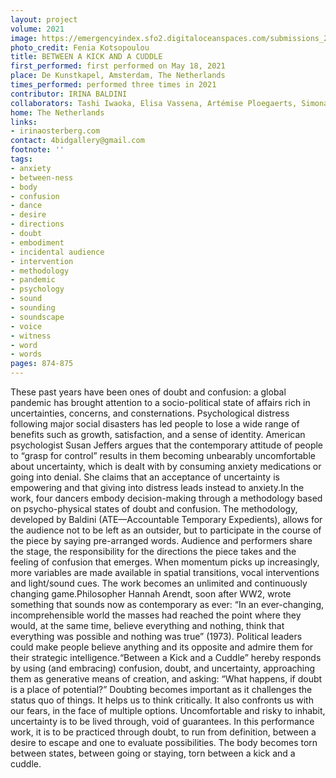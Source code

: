 ```yaml
---
layout: project
volume: 2021
image: https://emergencyindex.sfo2.digitaloceanspaces.com/submissions_2021/images_named/1663138697417__Between_a_Kick_and_a_Cuddle--Irina_Baldini.jpg
photo_credit: Fenia Kotsopoulou
title: BETWEEN A KICK AND A CUDDLE
first_performed: first performed on May 18, 2021
place: De Kunstkapel, Amsterdam, The Netherlands
times_performed: performed three times in 2021
contributor: IRINA BALDINI
collaborators: Tashi Iwaoka, Elisa Vassena, Artémise Ploegaerts, Simona Piras
home: The Netherlands
links:
- irinaosterberg.com
contact: 4bidgallery@gmail.com
footnote: ''
tags:
- anxiety
- between-ness
- body
- confusion
- dance
- desire
- directions
- doubt
- embodiment
- incidental audience
- intervention
- methodology
- pandemic
- psychology
- sound
- sounding
- soundscape
- voice
- witness
- word
- words
pages: 874-875
---
```


These past years have been ones of doubt and confusion: a global pandemic has brought attention to a socio-political state of affairs rich in uncertainties, concerns, and consternations. Psychological distress following major social disasters has led people to lose a wide range of benefits such as growth, satisfaction, and a sense of identity. American psychologist Susan Jeffers argues that the contemporary attitude of people to “grasp for control” results in them becoming unbearably uncomfortable about uncertainty, which is dealt with by consuming anxiety medications or going into denial. She claims that an acceptance of uncertainty is empowering and that giving into distress leads instead to anxiety.In the work, four dancers embody decision-making through a methodology based on psycho-physical states of doubt and confusion. The methodology, developed by Baldini (ATE—Accountable Temporary Expedients), allows for the audience not to be left as an outsider, but to participate in the course of the piece by saying pre-arranged words. Audience and performers share the stage, the responsibility for the directions the piece takes and the feeling of confusion that emerges. When momentum picks up increasingly, more variables are made available in spatial transitions, vocal interventions and light/sound cues. The work becomes an unlimited and continuously changing game.Philosopher Hannah Arendt, soon after WW2, wrote something that sounds now as contemporary as ever: “In an ever-changing, incomprehensible world the masses had reached the point where they would, at the same time, believe everything and nothing, think that everything was possible and nothing was true” (1973). Political leaders could make people believe anything and its opposite and admire them for their strategic intelligence.“Between a Kick and a Cuddle” hereby responds by using (and embracing) confusion, doubt, and uncertainty, approaching them as generative means of creation, and asking: “What happens, if doubt is a place of potential?” Doubting becomes important as it challenges the status quo of things. It helps us to think critically. It also confronts us with our fears, in the face of multiple options. Uncomfortable and risky to inhabit, uncertainty is to be lived through, void of guarantees. In this performance work, it is to be practiced through doubt, to run from definition, between a desire to escape and one to evaluate possibilities. The body becomes torn between states, between going or staying, torn between a kick and a cuddle.
